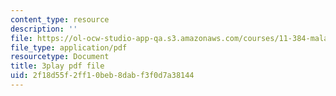 ```yaml
---
content_type: resource
description: ''
file: https://ol-ocw-studio-app-qa.s3.amazonaws.com/courses/11-384-malaysia-sustainable-cities-practicum-spring-2018/2f18d55f2ff10beb8dabf3f0d7a38144_2Y0cpVGuDoM.pdf
file_type: application/pdf
resourcetype: Document
title: 3play pdf file
uid: 2f18d55f-2ff1-0beb-8dab-f3f0d7a38144
---
```


